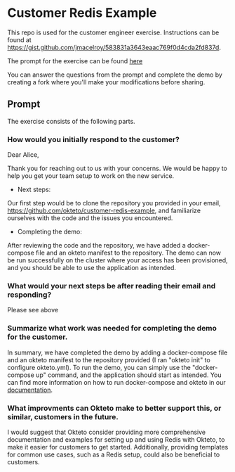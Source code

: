 # Customer Redis Example

This repo is used for the customer engineer exercise.
Instructions can be found at https://gist.github.com/jmacelroy/583831a3643eaac769f0d4cda2fd837d.

The prompt for the exercise can be found [here](PROMPT.md)

You can answer the questions from the prompt and complete the demo by creating a fork where you'll make your modifications before sharing.

## Prompt

The exercise consists of the following parts.

### How would you initially respond to the customer?
Dear Alice,

Thank you for reaching out to us with your concerns. We would be happy to help you get your team setup to work on the new service.

- Next steps:

Our first step would be to clone the repository you provided in your email, https://github.com/okteto/customer-redis-example, and familiarize ourselves with the code and the issues you encountered.

- Completing the demo:

After reviewing the code and the repository, we have added a docker-compose file and an okteto manifest to the repository. 
The demo can now be run successfully on the cluster where your access has been provisioned, and you should be able to use the application as intended.

### What would your next steps be after reading their email and responding?
Please see above

### Summarize what work was needed for completing the demo for the customer.
In summary, 
we have completed the demo by adding a docker-compose file and an okteto manifest to the repository provided (I ran "okteto init" to configure okteto.yml). 
To run the demo, you can simply use the "docker-compose up" command, and the application should start as intended. 
You can find more information on how to run docker-compose and okteto in our [documentation](https://www.okteto.com/docs/welcome/overview/).

### What improvments can Okteto make to better support this, or similar, customers in the future.
I would suggest that Okteto consider providing more comprehensive documentation and examples for setting up and using Redis with Okteto, to make it easier for customers to get started. 
Additionally, providing templates for common use cases, such as a Redis setup, could also be beneficial to customers.
